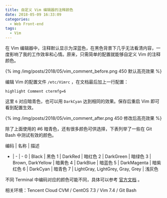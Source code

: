 ```yaml
---
title: 自定义 Vim 编辑器的注释颜色
date: 2018-05-09 16:33:09
categories:
  - Web Front-end
tags:
  - Vim
---
```


在 Vim 编辑器中，注释默认显示为深蓝色，在黑色背景下几乎无法看清内容，一度影响了我的工作效率和心情。原来，只需简单的配置就能够自定义 Vim 的注释颜色。

<!-- more -->

{% img /img/posts/2018/05/vim_comment_before.png 450 默认高亮效果 %}

编辑 Vim 的配置文件 `/etc/Vimrc` ，在文档最后加上一行配置：

```
highlight Comment ctermfg=6
```

这里 `6` 对应暗青色，也可以用 `DarkCyan` 达到相同的效果。保存后重启 Vim 即可看到配置生效。

{% img /img/posts/2018/05/vim_comment_after.png 450 修改后高亮效果 %}


除了上面使用的 #6 暗青色，还有很多颜色可供选择，下表列举了一些在 Git Bash 中测试有效的颜色。

编码 | 名称 | 描述
- | - | -
0 | Black | 黑色
1 | DarkRed | 暗红色
2 | DarkGreen | 暗绿色
3 | Brown, DarkYellow | 暗黄色
4 | DarkBlue | 暗蓝色
5 | DarkMagenta | 暗紫红色
6 | DarkCyan | 暗青色
7 | LightGray, LightGrey, Gray, Grey | 浅灰色

不同 Terminal 中编码对应的颜色可能不同，具体可以参考 [官方文档](http://vimdoc.sourceforge.net/htmldoc/syntax.html#highlight-ctermfg) 。

相关环境：Tencent Cloud CVM / CentOS 7.3 / Vim 7.4 / Git Bash